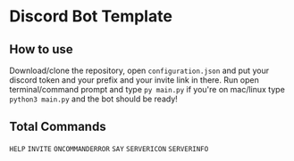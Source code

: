 # Discord Bot Template

## How to use
Download/clone the repository, open `configuration.json` and put your discord token and your prefix and your invite link in there. Run open terminal/command prompt and type `py main.py` if you're on mac/linux type `python3 main.py` and the bot should be ready!

## Total Commands
`HELP`
`INVITE`
`ONCOMMANDERROR`
`SAY`
`SERVERICON`
`SERVERINFO`
